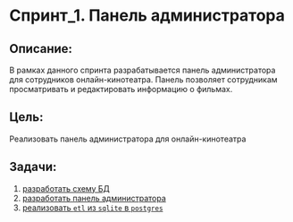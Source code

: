 # Спринт_1. Панель администратора

## Описание:
В рамках данного спринта разрабатывается панель администратора для сотрудников онлайн-кинотеатра.
Панель позволяет сотрудникам просматривать и редактировать информацию о фильмах.

## Цель:
Реализовать панель администратора для онлайн-кинотеатра

## Задачи:
1. [разработать схему БД](./schema_desing)
2. [разработать панель администратора](./movies_admin)
3. [реализовать ```etl``` из ```sqlite``` в ```postgres```](./sqlite_to_postgres)
